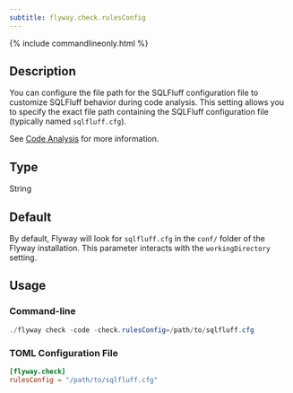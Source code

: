 ```yaml
---
subtitle: flyway.check.rulesConfig
---
```


{% include commandlineonly.html %}

## Description

You can configure the file path for the SQLFluff configuration file to customize SQLFluff behavior during code analysis. This setting allows you to specify the exact file path containing the SQLFluff configuration file (typically named `sqlfluff.cfg`).

See [Code Analysis](https://documentation.red-gate.com/flyway/flyway-concepts/code-analysis) for more information.

## Type

String

## Default

By default, Flyway will look for `sqlfluff.cfg` in the `conf/` folder of the Flyway installation. This parameter interacts with the `workingDirectory` setting.

## Usage

### Command-line

```powershell
./flyway check -code -check.rulesConfig=/path/to/sqlfluff.cfg
```

### TOML Configuration File

```toml
[flyway.check]
rulesConfig = "/path/to/sqlfluff.cfg"
```